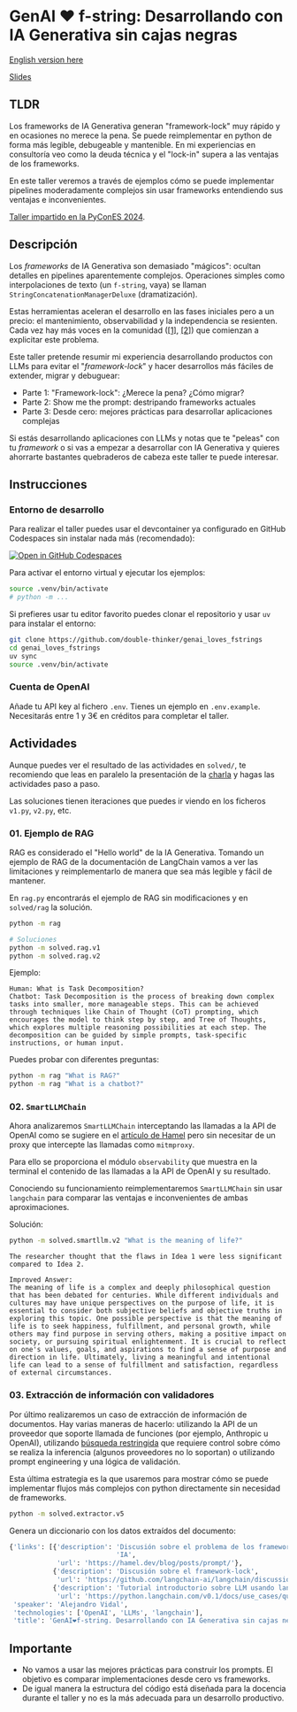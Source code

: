 # GenAI ❤️ f-string: Desarrollando con IA Generativa sin cajas negras

[English version here](https://github.com/double-thinker/genai_loves_fstrings_english)

[Slides](https://raw.githubusercontent.com/double-thinker/genai_loves_fstrings/main/slides/talk.pdf)

## TLDR

Los frameworks de IA Generativa generan "framework-lock" muy rápido y en ocasiones
no merece la pena. Se puede reimplementar en python de forma más legible,
debugeable y mantenible. En mi experiencias en consultoría veo como la deuda
técnica y el "lock-in" supera a las ventajas de los frameworks.

En este taller veremos a través de ejemplos cómo se puede implementar pipelines
moderadamente complejos sin usar frameworks entendiendo sus ventajas e
inconvenientes.



[Taller impartido en la PyConES 2024](https://pretalx.com/pycones-2024/talk/SKZFHY/).

## Descripción

Los _frameworks_ de IA Generativa son demasiado "mágicos": ocultan detalles en
pipelines aparentemente complejos. Operaciones simples como interpolaciones de
texto (un `f-string`, vaya) se llaman `StringConcatenationManagerDeluxe`
(dramatización).

Estas herramientas aceleran el desarrollo en las fases iniciales pero a un
precio: el mantenimiento, observabilidad y la independencia se resienten. Cada
vez hay más voces en la comunidad ([[1]](https://hamel.dev/blog/posts/prompt/),
[[2]](https://github.com/langchain-ai/langchain/discussions/18876)) que
comienzan a explicitar este problema.

Este taller pretende resumir mi experiencia desarrollando productos con LLMs
para evitar el "_framework-lock_" y hacer desarrollos más fáciles de extender,
migrar y debuguear:

- Parte 1: "Framework-lock": ¿Merece la pena? ¿Cómo migrar?
- Parte 2: Show me the prompt: destripando frameworks actuales
- Parte 3: Desde cero: mejores prácticas para desarrollar aplicaciones complejas

Si estás desarrollando aplicaciones con LLMs y notas que te "peleas" con tu
_framework_ o si vas a empezar a desarrollar con IA Generativa y quieres
ahorrarte bastantes quebraderos de cabeza este taller te puede interesar.

## Instrucciones

### Entorno de desarrollo

Para realizar el taller puedes usar el devcontainer ya configurado en GitHub Codespaces sin
instalar nada más (recomendado):

[![Open in GitHub Codespaces](https://github.com/codespaces/badge.svg)](https://codespaces.new/double-thinker/genai_loves_fstrings/?quickstart=1)

Para activar el entorno virtual y ejecutar los ejemplos:

```bash
source .venv/bin/activate
# python -m ...
```

Si prefieres usar tu editor favorito puedes clonar el repositorio y usar `uv` para instalar el entorno:

```bash
git clone https://github.com/double-thinker/genai_loves_fstrings
cd genai_loves_fstrings
uv sync
source .venv/bin/activate
```

### Cuenta de OpenAI

Añade tu API key al fichero `.env`. Tienes un ejemplo en `.env.example`.
Necesitarás entre 1 y 3€ en créditos para completar el taller.

## Actividades

Aunque puedes ver el resultado de las actividades en `solved/`, te recomiendo
que leas en paralelo la presentación de la [charla](slides/talk.pdf) y hagas las actividades
paso a paso.

Las soluciones tienen iteraciones que puedes ir viendo en los ficheros `v1.py`,
`v2.py`, etc.

### 01. Ejemplo de RAG

RAG es considerado el "Hello world" de la IA Generativa. Tomando un ejemplo de
RAG de la documentación de LangChain vamos a ver las limitaciones y
reimplementarlo de manera que sea más legible y fácil de mantener.

En `rag.py` encontrarás el ejemplo de RAG sin modificaciones y en
`solved/rag` la solución.

```bash
python -m rag

# Soluciones
python -m solved.rag.v1
python -m solved.rag.v2
```

Ejemplo:

```
Human: What is Task Decomposition?
Chatbot: Task Decomposition is the process of breaking down complex tasks into smaller, more manageable steps. This can be achieved through techniques like Chain of Thought (CoT) prompting, which encourages the model to think step by step, and Tree of Thoughts, which explores multiple reasoning possibilities at each step. The decomposition can be guided by simple prompts, task-specific instructions, or human input.
```

Puedes probar con diferentes preguntas:

```bash
python -m rag "What is RAG?"
python -m rag "What is a chatbot?"
```

### 02. `SmartLLMChain`

Ahora analizaremos `SmartLLMChain` interceptando las llamadas a la API de OpenAI
como se sugiere en el [artículo de Hamel](https://hamel.dev/blog/posts/prompt/)
pero sin necesitar de un proxy que intercepte las llamadas como `mitmproxy`.

Para ello se proporciona el módulo `observability` que muestra en la terminal
el contenido de las llamadas a la API de OpenAI y su resultado.

Conociendo su funcionamiento reimplementaremos `SmartLLMChain` sin usar
`langchain` para comparar las ventajas e inconvenientes de ambas aproximaciones.

Solución:

```bash
python -m solved.smartllm.v2 "What is the meaning of life?"
```

```
The researcher thought that the flaws in Idea 1 were less significant compared to Idea 2.

Improved Answer:
The meaning of life is a complex and deeply philosophical question that has been debated for centuries. While different individuals and cultures may have unique perspectives on the purpose of life, it is essential to consider both subjective beliefs and objective truths in exploring this topic. One possible perspective is that the meaning of life is to seek happiness, fulfillment, and personal growth, while others may find purpose in serving others, making a positive impact on society, or pursuing spiritual enlightenment. It is crucial to reflect on one's values, goals, and aspirations to find a sense of purpose and direction in life. Ultimately, living a meaningful and intentional life can lead to a sense of fulfillment and satisfaction, regardless of external circumstances.
```

### 03. Extracción de información con validadores

Por último realizaremos un caso de extracción de información de documentos. Hay
varias maneras de hacerlo: utilizando la API de un proveedor que soporte llamada
de funciones (por ejemplo, Anthropic u OpenAI), utilizando [búsqueda restringida](https://huggingface.co/blog/constrained-beam-search)
que requiere control sobre cómo se realiza la inferencia (algunos proveedores
no lo soportan) o utilizando prompt engineering y una lógica de validación.

Esta última estrategia es la que usaremos para mostrar cómo se puede implementar
flujos más complejos con python directamente sin necesidad de frameworks.

```bash
python -m solved.extractor.v5
```

Genera un diccionario con los datos extraídos del documento:

```python
{'links': [{'description': 'Discusión sobre el problema de los frameworks de '
                           'IA',
            'url': 'https://hamel.dev/blog/posts/prompt/'},
           {'description': 'Discusión sobre el framework-lock',
            'url': 'https://github.com/langchain-ai/langchain/discussions/18876'},
           {'description': 'Tutorial introductorio sobre LLM usando langchain',
            'url': 'https://python.langchain.com/v0.1/docs/use_cases/question_answering/'}],
 'speaker': 'Alejandro Vidal',
 'technologies': ['OpenAI', 'LLMs', 'langchain'],
 'title': 'GenAI❤️f-string. Desarrollando con IA Generativa sin cajas negras.'}
```

## Importante

- No vamos a usar las mejores prácticas para construir los prompts. El objetivo
  es comparar implementaciones desde cero vs frameworks.
- De igual manera la estructura del código está diseñada para la docencia
  durante el taller y no es la más adecuada para un desarrollo productivo.

